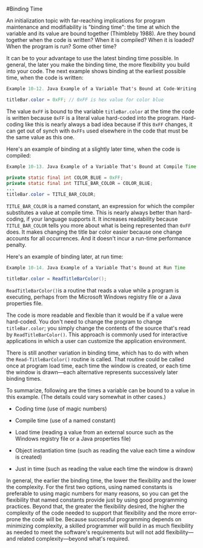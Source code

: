 #Binding Time

An initialization topic with far-reaching implications for program maintenance and modifiability is "binding time": the time at which the variable and its value are bound together (Thimbleby 1988). Are they bound together when the code is written? When it is compiled? When it is loaded? When the program is run? Some other time?

It can be to your advantage to use the latest binding time possible. In general, the later you make the binding time, the more flexibility you build into your code. The next example shows binding at the earliest possible time, when the code is written:

```java
Example 10-12. Java Example of a Variable That's Bound at Code-Writing Time

titleBar.color = 0xFF; // 0xFF is hex value for color blue
```
The value `0xFF` is bound to the variable `titleBar.color` at the time the code is written because `0xFF` is a literal value hard-coded into the program. Hard-coding like this is nearly always a bad idea because if this `0xFF` changes, it can get out of synch with `0xFFs` used elsewhere in the code that must be the same value as this one.

Here's an example of binding at a slightly later time, when the code is compiled:

```java
Example 10-13. Java Example of a Variable That's Bound at Compile Time

private static final int COLOR_BLUE = 0xFF;
private static final int TITLE_BAR_COLOR = COLOR_BLUE;
...
titleBar.color = TITLE_BAR_COLOR;
```
`TITLE_BAR_COLOR` is a named constant, an expression for which the compiler substitutes a value at compile time. This is nearly always better than hard-coding, if your language supports it. It increases readability because `TITLE_BAR_COLOR` tells you more about what is being represented than `0xFF` does. It makes changing the title bar color easier because one change accounts for all occurrences. And it doesn't incur a run-time performance penalty.

Here's an example of binding later, at run time:

```java
Example 10-14. Java Example of a Variable That's Bound at Run Time

titleBar.color = ReadTitleBarColor();
```
`ReadTitleBarColor()`is a routine that reads a value while a program is executing, perhaps from the Microsoft Windows registry file or a Java properties file.

The code is more readable and flexible than it would be if a value were hard-coded. You don't need to change the program to change `titleBar.color`; you simply change the contents of the source that's read by `ReadTitleBarColor()`. This approach is commonly used for interactive applications in which a user can customize the application environment.

There is still another variation in binding time, which has to do with when the `Read-TitleBarColor()` routine is called. That routine could be called once at program load time, each time the window is created, or each time the window is drawn—each alternative represents successively later binding times.

To summarize, following are the times a variable can be bound to a value in this example. (The details could vary somewhat in other cases.)

- Coding time (use of magic numbers)

- Compile time (use of a named constant)

- Load time (reading a value from an external source such as the Windows registry file or a Java properties file)

- Object instantiation time (such as reading the value each time a window is created)

- Just in time (such as reading the value each time the window is drawn)

In general, the earlier the binding time, the lower the flexibility and the lower the complexity. For the first two options, using named constants is preferable to using magic numbers for many reasons, so you can get the flexibility that named constants provide just by using good programming practices. Beyond that, the greater the flexibility desired, the higher the complexity of the code needed to support that flexibility and the more error-prone the code will be. Because successful programming depends on minimizing complexity, a skilled programmer will build in as much flexibility as needed to meet the software's requirements but will not add flexibility—and related complexity—beyond what's required.
